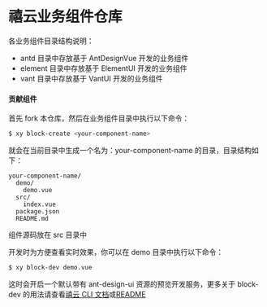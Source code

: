 # 禧云业务组件仓库

各业务组件目录结构说明：
- antd 目录中存放基于 AntDesignVue 开发的业务组件
- element 目录中存放基于 ElementUI 开发的业务组件
- vant 目录中存放基于 VantUI 开发的业务组件

#### 贡献组件
首先 fork 本仓库，然后在业务组件目录中执行以下命令：
```bash
$ xy block-create <your-component-name>
```
就会在当前目录中生成一个名为：your-component-name 的目录，目录结构如下：
```
your-component-name/
  demo/
    demo.vue
  src/
    index.vue
  package.json
  README.md
```
组件源码放在 src 目录中

开发时为方便查看实时效果，你可以在 demo 目录中执行以下命令：
```bash
$ xy block-dev demo.vue
```
这时会开启一个默认带有 ant-design-ui 资源的预览开发服务，更多关于 block-dev 的用法请查看[禧云 CLI 文档](https://xiyun-international.github.io/xy/cli/plugins/block-dev.html)或[README](https://github.com/xiyun-international/xy/tree/master/packages/xy-plugin-block-dev)